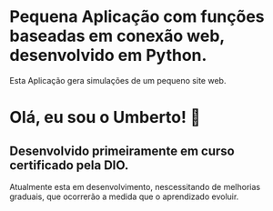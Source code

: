 
# Pequena Aplicação com funções baseadas em conexão web, desenvolvido em Python.

Esta Aplicação gera simulações de um pequeno site web. 




# Olá, eu sou o Umberto! 👋


## Desenvolvido primeiramente em curso certificado pela DIO.

Atualmente esta em desenvolvimento, nescessitando de melhorias graduais, que ocorrerão a medida que o aprendizado evoluir.

